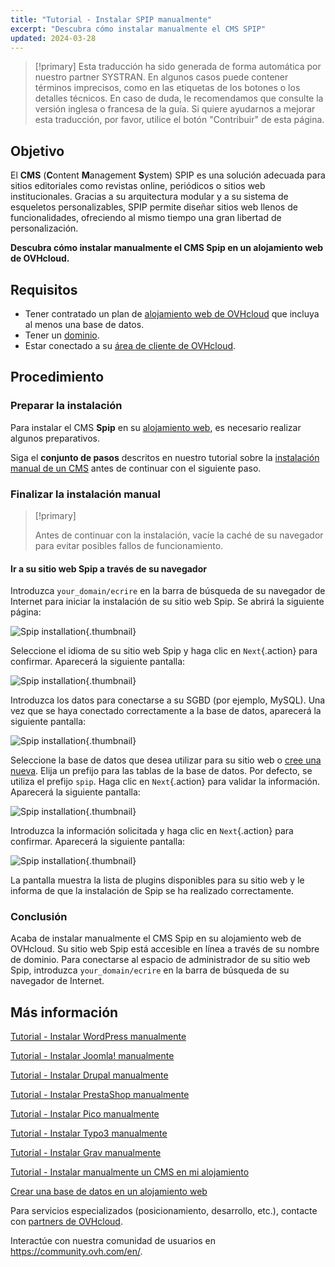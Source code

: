```yaml
---
title: "Tutorial - Instalar SPIP manualmente"
excerpt: "Descubra cómo instalar manualmente el CMS SPIP"
updated: 2024-03-28
---
```


> [!primary]
> Esta traducción ha sido generada de forma automática por nuestro partner SYSTRAN. En algunos casos puede contener términos imprecisos, como en las etiquetas de los botones o los detalles técnicos. En caso de duda, le recomendamos que consulte la versión inglesa o francesa de la guía. Si quiere ayudarnos a mejorar esta traducción, por favor, utilice el botón "Contribuir" de esta página.
>

## Objetivo

El **CMS** (**C**ontent **M**anagement **S**ystem) SPIP es una solución adecuada para sitios editoriales como revistas online, periódicos o sitios web institucionales. Gracias a su arquitectura modular y a su sistema de esqueletos personalizables, SPIP permite diseñar sitios web llenos de funcionalidades, ofreciendo al mismo tiempo una gran libertad de personalización.

**Descubra cómo instalar manualmente el CMS Spip en un alojamiento web de OVHcloud.**

## Requisitos

- Tener contratado un plan de [alojamiento web de OVHcloud](/links/web/hosting) que incluya al menos una base de datos.
- Tener un [dominio](/links/web/domains).
- Estar conectado a su [área de cliente de OVHcloud](/links/manager).

## Procedimiento

### Preparar la instalación

Para instalar el CMS **Spip** en su [alojamiento web](/links/web/hosting), es necesario realizar algunos preparativos.

Siga el **conjunto de pasos** descritos en nuestro tutorial sobre la [instalación manual de un CMS](/pages/web_cloud/web_hosting/cms_manual_installation) antes de continuar con el siguiente paso.

### Finalizar la instalación manual

> [!primary]
>
> Antes de continuar con la instalación, vacíe la caché de su navegador para evitar posibles fallos de funcionamiento.
>

#### Ir a su sitio web Spip a través de su navegador

Introduzca `your_domain/ecrire` en la barra de búsqueda de su navegador de Internet para iniciar la instalación de su sitio web Spip. Se abrirá la siguiente página:

![Spip installation](images/installation_first_step.png){.thumbnail}

Seleccione el idioma de su sitio web Spip y haga clic en `Next`{.action} para confirmar. Aparecerá la siguiente pantalla:

![Spip installation](images/installation_second_step.png){.thumbnail}

Introduzca los datos para conectarse a su SGBD (por ejemplo, MySQL). Una vez que se haya conectado correctamente a la base de datos, aparecerá la siguiente pantalla:

![Spip installation](images/installation_third_step.png){.thumbnail}

Seleccione la base de datos que desea utilizar para su sitio web o [cree una nueva](/pages/web_cloud/web_hosting/sql_create_database). Elija un prefijo para las tablas de la base de datos. Por defecto, se utiliza el prefijo `spip`. Haga clic en `Next`{.action} para validar la información. Aparecerá la siguiente pantalla:

![Spip installation](images/installation_fourth_step.png){.thumbnail}

Introduzca la información solicitada y haga clic en `Next`{.action} para confirmar. Aparecerá la siguiente pantalla:

![Spip installation](images/installation_fifth_step.png){.thumbnail}

La pantalla muestra la lista de plugins disponibles para su sitio web y le informa de que la instalación de Spip se ha realizado correctamente.

### Conclusión

Acaba de instalar manualmente el CMS Spip en su alojamiento web de OVHcloud. Su sitio web Spip está accesible en línea a través de su nombre de dominio. Para conectarse al espacio de administrador de su sitio web Spip, introduzca `your_domain/ecrire` en la barra de búsqueda de su navegador de Internet.

## Más información <a name="go-further"></a>

[Tutorial - Instalar WordPress manualmente](/pages/web_cloud/web_hosting/cms_manual_installation_wordpress)

[Tutorial - Instalar Joomla! manualmente](/pages/web_cloud/web_hosting/cms_manual_installation_joomla)

[Tutorial - Instalar Drupal manualmente](/pages/web_cloud/web_hosting/cms_manual_installation_drupal)

[Tutorial - Instalar PrestaShop manualmente](/pages/web_cloud/web_hosting/cms_manual_installation_prestashop)

[Tutorial - Instalar Pico manualmente](/pages/web_cloud/web_hosting/cms_manual_installation_pico)

[Tutorial - Instalar Typo3 manualmente](/pages/web_cloud/web_hosting/cms_manual_installation_typo3)

[Tutorial - Instalar Grav manualmente](/pages/web_cloud/web_hosting/cms_manual_installation_grav)

[Tutorial - Instalar manualmente un CMS en mi alojamiento](/pages/web_cloud/web_hosting/cms_manual_installation)

[Crear una base de datos en un alojamiento web](/pages/web_cloud/web_hosting/sql_create_database)
 
Para servicios especializados (posicionamiento, desarrollo, etc.), contacte con [partners de OVHcloud](/links/partner).
 
Interactúe con nuestra comunidad de usuarios en <https://community.ovh.com/en/>.